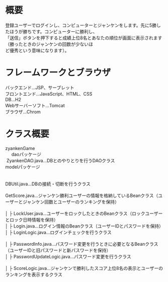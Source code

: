 # 概要
登録ユーザーでログインし、コンピューターとジャンケンをします。先に5勝したほうが勝ちです。コンピューターに勝利し、  
「送信」ボタンを押下すると成績上位8名とあなたの順位が画面に表示されます（勝ったときのジャンケンの回数が少ないほ  
ど優秀という意味になります）。  

# フレームワークとブラウザ  
バックエンド...JSP、サーブレット  
フロントエンド...JavaScript、HTML、CSS  
DB...H2  
Webサーバーソフト...Tomcat  
ブラウザ...Chrom  

# クラス概要  
zyankenGame  
&nbsp;&nbsp;&nbsp;&nbsp; daoパッケージ  
&nbsp;ZyankenDAO.java...DBとのやりとりを行うDAOクラス  
   modelパッケージ  
<br><br>DBUtil.java...DBの接続・切断を行うクラス  
<br>GetScore.java...ジャンケン勝利ユーザーの情報を格納しているBeanクラス（ユーザーとジャンケン回数とユーザーのランキングを保持）  
<br>   │      ├ LockUser.java...ユーザーをロックしたときのBeanクラス（ロックユーザーとロック日時情報を保持） 
<br>   │      ├ Login.java...ログイン情報のBeanクラス（ユーザーIDとパスワードを保持）
<br>   │      ├ LoginLogic.java...ログインチェックを行うクラス  
<br>   │      ├ PasswordInfo.java...パスワード変更を行うときに必要となるBeanクラス（ユーザーIDと旧パスワードと新パスワードを保持）
<br>   │      ├ PasswordUpdateLogic.java...パスワード変更を行うクラス  
<br>   │      ├ ScoreLogic.java...ジャンケンで勝利したスコア上位8名の表示とユーザーのランキングを表示するクラス  


